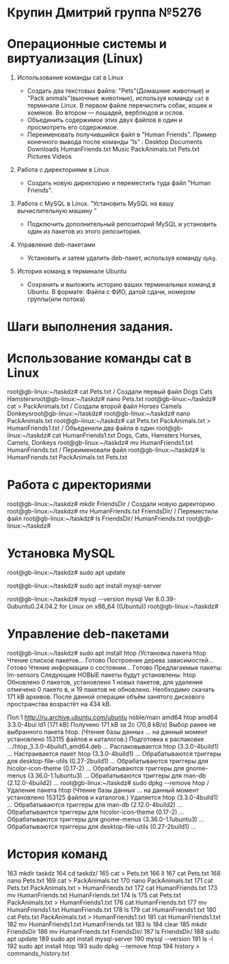 # Крупин Дмитрий группа №5276

# Операционные системы и виртуализация (Linux)

1. Использование команды cat в Linux
   - Создать два текстовых файла: "Pets"(Домашние животные) и "Pack animals"(вьючные животные), используя команду `cat` в терминале Linux. В первом файле перечислить собак, кошек и хомяков. Во втором — лошадей, верблюдов и ослов.
   - Объединить содержимое этих двух файлов в один и просмотреть его содержимое.
   - Переименовать получившийся файл в "Human Friends".
Пример конечного вывода после команды “ls” :
Desktop Documents Downloads  HumanFriends.txt  Music  PackAnimals.txt  Pets.txt  Pictures  Videos

2. Работа с директориями в Linux
   - Создать новую директорию и переместить туда файл "Human Friends".

3. Работа с MySQL в Linux. “Установить MySQL на вашу вычислительную машину ”
   - Подключить дополнительный репозиторий MySQL и установить один из пакетов из этого репозитория.

4. Управление deb-пакетами
   - Установить и затем удалить deb-пакет, используя команду `dpkg`.

5. История команд в терминале Ubuntu
   - Сохранить и выложить историю ваших терминальных команд в Ubuntu.
В формате: Файла с ФИО, датой сдачи, номером группы(или потока)


# Шаги выполнения задания.

# Использование команды cat в Linux

root@gb-linux:~/taskdz# cat Pets.txt  / Создали первый файл
Dogs Cats Hamstersroot@gb-linux:~/taskdz# nano Pets.txt
root@gb-linux:~/taskdz# cat > PackAnimals.txt / Создали второй файл
Horses Camels Donkeysroot@gb-linux:~/taskdz#
root@gb-linux:~/taskdz# nano PackAnimals.txt
root@gb-linux:~/taskdz# cat Pets.txt PackAnimals.txt > HumanFriends1.txt / Объеденили два файла в один
root@gb-linux:~/taskdz# cat HumanFriends1.txt
Dogs, Cats, Hamsters
Horses, Camels, Donkeys
root@gb-linux:~/taskdz# mv HumanFriends1.txt HumanFriends.txt / Переименовали файл
root@gb-linux:~/taskdz# ls
HumanFriends.txt  PackAnimals.txt  Pets.txt

# Работа с директориями

root@gb-linux:~/taskdz# mkdir FriendsDir / Создали новую директорию
root@gb-linux:~/taskdz# mv HumanFriends.txt FriendsDir/ / Переместили файл
root@gb-linux:~/taskdz# ls FriendsDir/
HumanFriends.txt
root@gb-linux:~/taskdz#

# Установка MySQL

root@gb-linux:~/taskdz# sudo apt update

root@gb-linux:~/taskdz# sudo apt install mysql-server

root@gb-linux:~/taskdz# mysql --version
mysql  Ver 8.0.39-0ubuntu0.24.04.2 for Linux on x86_64 ((Ubuntu))
root@gb-linux:~/taskdz#

# Управление deb-пакетами

root@gb-linux:~/taskdz# sudo apt install htop /Установка пакета htop
Чтение списков пакетов… Готово
Построение дерева зависимостей… Готово
Чтение информации о состоянии… Готово
Предлагаемые пакеты:
    lm-sensors
Следующие НОВЫЕ пакеты будут установлены:
    htop
Обновлено 0 пакетов, установлено 1 новых пакетов, для удаления отмечено 0 пакето
в, и 19 пакетов не обновлено.
Необходимо скачать 171 kB архивов.
После данной операции объём занятого дискового пространства возрастёт на 434 kB.

Пол:1 http://ru.archive.ubuntu.com/ubuntu noble/main amd64 htop amd64 3.3.0-4bui
ld1 [171 kB]
Получено 171 kB за 2с (70,8 kB/s)
Выбор ранее не выбранного пакета htop.
(Чтение базы данных … на данный момент установлено 153115 файлов и каталогов.)
Подготовка к распаковке …/htop_3.3.0-4build1_amd64.deb …
Распаковывается htop (3.3.0-4build1) …
Настраивается пакет htop (3.3.0-4build1) …
Обрабатываются триггеры для desktop-file-utils (0.27-2build1) …
Обрабатываются триггеры для hicolor-icon-theme (0.17-2) …
Обрабатываются триггеры для gnome-menus (3.36.0-1.1ubuntu3) …
Обрабатываются триггеры для man-db (2.12.0-4build2) …
root@gb-linux:~/taskdz# sudo dpkg --remove htop          / Удаление пакета htop
(Чтение базы данных … на данный момент установлено 153125 файлов и каталогов.)
Удаляется htop (3.3.0-4build1) …
Обрабатываются триггеры для man-db (2.12.0-4build2) …
Обрабатываются триггеры для hicolor-icon-theme (0.17-2) …
Обрабатываются триггеры для gnome-menus (3.36.0-1.1ubuntu3) …
Обрабатываются триггеры для desktop-file-utils (0.27-2build1) …

# История команд

163  mkdir taskdz
164  cd taskdz/
165  cat > Pets.txt
166  ll
167  cat Pets.txt
168  nano Pets.txt
169  cat > PackAnimals.txt
170  nano PackAnimals.txt
171  cat Pets.txt PackAnimals.txt > HumanFriends.txt
172  cat HumanFriends.txt
173  mv HumanFriends.txt HumanFriends.txt
174  ls
175  cat Pets.txt PackAnimals.txt > HumanFriends1.txt
176  cat HumanFriends.txt
177  mv HumanFriends1.txt HumanFriends.txt
178  ls
179  cat HumanFriends1.txt
180  cat Pets.txt PackAnimals.txt > HumanFriends1.txt
181  cat HumanFriends1.txt
182  mv HumanFriends1.txt HumanFriends.txt
183  ls
184  clear
185  mkdir FriendsDir
186  mv HumanFriends.txt FriendsDir/
187  ls FriendsDir/
188  sudo apt update
189  sudo apt install mysql-server
190  mysql --version
191  ls -l
192  sudo apt install htop
193  sudo dpkg --remove htop
194  history > commands_history.txt


